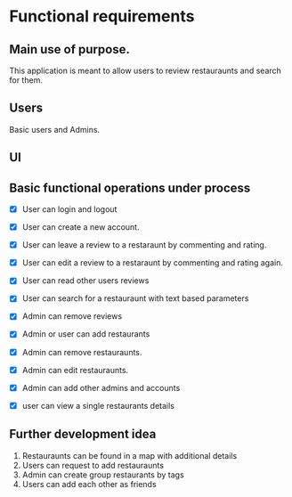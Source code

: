 # Functional requirements

## Main use of purpose.

This application is meant to allow users to review restauraunts and search for them. 

## Users

Basic users and Admins.

## UI



##  Basic functional operations under process
  - [x] User can login and logout
  - [x] User can create a new account.
  - [x] User can leave a review to a restaraunt by commenting and rating.
  - [x] User can edit a review to a restaraunt by commenting and rating again.
  - [x] User can read other users reviews
  - [x] User can search for a restauraunt with text based parameters
  - [x] Admin can remove reviews
  - [x] Admin or user can add restaurants
  - [x] Admin can remove restauraunts.
  - [x] Admin can edit restauraunts.
  - [x] Admin can add other admins and accounts
  - [x] user can view a single restaurants details

 

## Further development idea
 1. Restauraunts can be found in a map with additional details
 2. Users can request to add restauraunts
 3. Admin can create group restaurants by tags
 4. Users can add each other as friends
